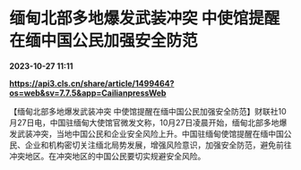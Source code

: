 # 缅甸北部多地爆发武装冲突 中使馆提醒在缅中国公民加强安全防范

**2023-10-27 11:11**

**https://api3.cls.cn/share/article/1499464?os=web&sv=7.7.5&app=CailianpressWeb**

【缅甸北部多地爆发武装冲突 中使馆提醒在缅中国公民加强安全防范】财联社10月27日电，中国驻缅甸大使馆官微发文称，10月27日凌晨开始，缅甸北部多地爆发武装冲突，当地中国公民和企业安全风险上升。中国驻缅甸使馆提醒在缅中国公民、企业和机构密切关注缅北局势发展，增强风险意识，加强安全防范，避免前往冲突地区。在冲突地区的中国公民要切实规避安全风险。